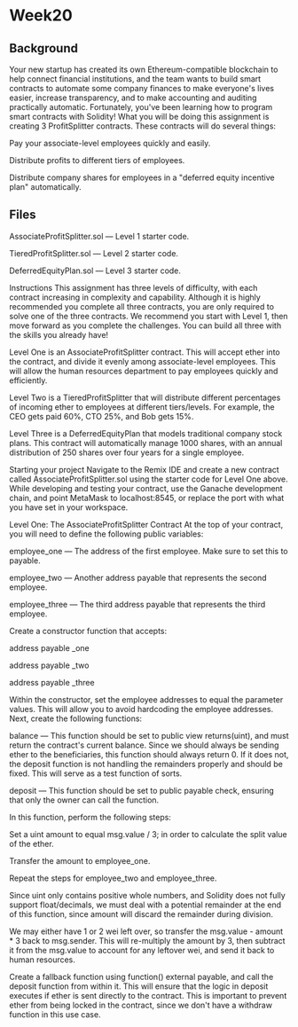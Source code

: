 # Week20



## Background
Your new startup has created its own Ethereum-compatible blockchain to help connect financial institutions, and the team wants to build smart contracts to automate some company finances to make everyone's lives easier, increase transparency, and to make accounting and auditing practically automatic.
Fortunately, you've been learning how to program smart contracts with Solidity! What you will be doing this assignment is creating 3 ProfitSplitter contracts. These contracts will do several things:


Pay your associate-level employees quickly and easily.


Distribute profits to different tiers of employees.


Distribute company shares for employees in a "deferred equity incentive plan" automatically.



## Files


AssociateProfitSplitter.sol — Level 1 starter code.


TieredProfitSplitter.sol — Level 2 starter code.


DeferredEquityPlan.sol — Level 3 starter code.



Instructions
This assignment has three levels of difficulty, with each contract increasing in complexity and capability. Although it is highly recommended you complete all three contracts, you are only required to solve one of the three contracts. We recommend you start with Level 1, then move forward as you complete the challenges. You can build all three with the skills you already have!


Level One is an AssociateProfitSplitter contract. This will accept ether into the contract, and divide it evenly among associate-level employees. This will allow the human resources department to pay employees quickly and efficiently.


Level Two is a TieredProfitSplitter that will distribute different percentages of incoming ether to employees at different tiers/levels. For example, the CEO gets paid 60%, CTO 25%, and Bob gets 15%.


Level Three is a DeferredEquityPlan that models traditional company stock plans. This contract will automatically manage 1000 shares, with an annual distribution of 250 shares over four years for a single employee.



Starting your project
Navigate to the Remix IDE and create a new contract called AssociateProfitSplitter.sol using the starter code for Level One above.
While developing and testing your contract, use the Ganache development chain, and point MetaMask to localhost:8545, or replace the port with what you have set in your workspace.

Level One: The AssociateProfitSplitter Contract
At the top of your contract, you will need to define the following public variables:


employee_one — The address of the first employee. Make sure to set this to payable.


employee_two — Another address payable that represents the second employee.


employee_three — The third address payable that represents the third employee.


Create a constructor function that accepts:


address payable _one


address payable _two


address payable _three


Within the constructor, set the employee addresses to equal the parameter values. This will allow you to avoid hardcoding the employee addresses.
Next, create the following functions:


balance — This function should be set to public view returns(uint), and must return the contract's current balance. Since we should always be sending ether to the beneficiaries, this function should always return 0. If it does not, the deposit function is not handling the remainders properly and should be fixed. This will serve as a test function of sorts.


deposit — This function should be set to public payable check, ensuring that only the owner can call the function.


In this function, perform the following steps:


Set a uint amount to equal msg.value / 3; in order to calculate the split value of the ether.


Transfer the amount to employee_one.


Repeat the steps for employee_two and employee_three.


Since uint only contains positive whole numbers, and Solidity does not fully support float/decimals, we must deal with a potential remainder at the end of this function, since amount will discard the remainder during division.


We may either have 1 or 2 wei left over, so transfer the msg.value - amount * 3 back to msg.sender. This will re-multiply the amount by 3, then subtract it from the msg.value to account for any leftover wei, and send it back to human resources.






Create a fallback function using function() external payable, and call the deposit function from within it. This will ensure that the logic in deposit executes if ether is sent directly to the contract. This is important to prevent ether from being locked in the contract, since we don't have a withdraw function in this use case.



